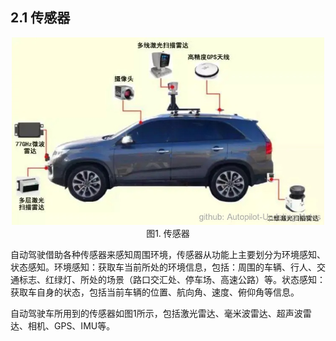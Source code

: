## 2.1 传感器
<div align=center>
<img src="./imgs/2.1.1.jpg" width="500" height="300"> 
</div>
<div align=center>图1. 传感器 </div>

自动驾驶借助各种传感器来感知周围环境，传感器从功能上主要划分为环境感知、状态感知。环境感知：获取车当前所处的环境信息，包括：周围的车辆、行人、交通标志、红绿灯、所处的场景（路口交汇处、停车场、高速公路）等。状态感知：获取车自身的状态，包括当前车辆的位置、航向角、速度、俯仰角等信息。

自动驾驶车所用到的传感器如图1所示，包括激光雷达、毫米波雷达、超声波雷达、相机、GPS、IMU等。